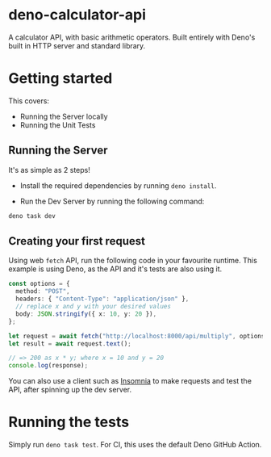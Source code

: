 # deno-calculator-api

A calculator API, with basic arithmetic operators. Built entirely with Deno's
built in HTTP server and standard library.

# Getting started

This covers:

- Running the Server locally
- Running the Unit Tests

## Running the Server

It's as simple as 2 steps!

- Install the required dependencies by running `deno install`.

- Run the Dev Server by running the following command:

```bash
deno task dev
```

## Creating your first request

Using web `fetch` API, run the following code in your favourite runtime. This
example is using Deno, as the API and it's tests are also using it.

```ts
const options = {
  method: "POST",
  headers: { "Content-Type": "application/json" },
  // replace x and y with your desired values
  body: JSON.stringify({ x: 10, y: 20 }),
};

let request = await fetch("http://localhost:8000/api/multiply", options);
let result = await request.text();

// => 200 as x * y; where x = 10 and y = 20
console.log(response);
```

You can also use a client such as [Insomnia](https://insomnia.rest/) to make
requests and test the API, after spinning up the dev server.

# Running the tests

Simply run `deno task test`. For CI, this uses the default Deno GitHub Action.
